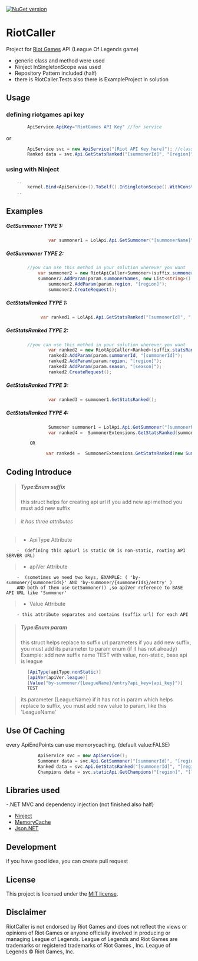 [![NuGet version](https://badge.fury.io/nu/riotcaller.svg)](https://badge.fury.io/nu/riotcaller)

# RiotCaller

Project for [Riot Games](https://developer.riotgames.com) API (League Of Legends game)

  - generic class and method were used
  - Ninject InSingletonScope was used
  - Repository Pattern included (half)
  - there is RiotCaller.Tests also there is ExampleProject in solution

## Usage

### defining riotgames api key 
```c#
		ApiService.ApiKey="RiotGames API Key" //for service
```
or
```c#
		ApiService svc = new ApiService("[Riot API Key here]"); //classic defining
		Ranked data = svc.Api.GetStatsRanked("[summonerId]", "[region]");
```

### using with Ninject
```c#
	..
		kernel.Bind<ApiService>().ToSelf().InSingletonScope().WithConstructorArgument("[Riot API Key here]");
	..
```

## Examples

##### GetSummoner TYPE 1:
```c#
            	var summoner1 = LolApi.Api.GetSummoner("[summonerName]", [region]);
```

##### GetSummoner TYPE 2:


```c#
		//you can use this method in your solution wherever you want
       		var summoner2 = new RiotApiCaller<Summoner>(suffix.summonerByname);
     		summoner2.AddParam(param.summonerNames, new List<string>() { "[summonerName]" });
            	summoner2.AddParam(param.region, "[region]");
            	summoner2.CreateRequest();
```

##### GetStatsRanked TYPE 1:
```c#
        	 var ranked1 = LolApi.Api.GetStatsRanked("[summonerId]", "[region]");
```
##### GetStatsRanked TYPE 2:
```c#
		//you can use this method in your solution wherever you want
            	var ranked2 = new RiotApiCaller<Ranked>(suffix.statsRanked);
            	ranked2.AddParam(param.summonerId, "[summonerId]");
            	ranked2.AddParam(param.region, "[region]");
            	ranked2.AddParam(param.season, "[season]");
            	ranked2.CreateRequest();
```
##### GetStatsRanked TYPE 3:
```c#
            	var ranked3 = summoner1.GetStatsRanked();
```
##### GetStatsRanked TYPE 4:
```c#
            	Summoner summoner1 = LolApi.Api.GetSummoner("[summonerName]", "[region]");
            	var ranked4 =  SummonerExtensions.GetStatsRanked(summoner1);
 ```       
         	 OR 
 ```c#
            	var ranked4 =  SummonerExtensions.GetStatsRanked(new Summoner() { Id = "[summonerId]" });
```

## Coding Introduce
> ##### Type:Enum suffix
>this struct helps for creating api url
>if you add new api method you must add new suffix

> ###### it has three attributes

>  - ApiType Attribute 
        
        -  (defining this apiurl is static OR is non-static, routing API SERVER URL)
>  - apiVer Attribute 
        
        -  (sometimes we need two keys, EXAMPLE: ( 'by-summoner/{summonerIds}' AND 'by-summoner/{summonerIds}/entry' )
        AND both of them use GetSummoner() ,so apiVer reference to BASE API URL like 'Summoner'
>  - Value Attribute 

        - this attribute separates and contains (suffix url) for each API

> ##### Type:Enum param
>this struct helps replace to suffix url parameters
>if you add new suffix, you must add its parameter to param enum (if it has not already)
>Example: add new suffix name TEST with value, non-static, base api is league

```c#
        [ApiType(apiType.nonStatic)]
        [apiVer(apiVer.league)]
        [Value("by-summoner/{LeagueName}/entry?api_key={api_key}")]
        TEST
```
>its parameter {LeagueName} if it has not in param which helps replace to suffix, you must add new value to param, like this 'LeagueName'

## Use Of Caching
every ApiEndPoints can use memorycaching. (default value:FALSE)
```c#
            ApiService svc = new ApiService();
            Summoner data = svc.Api.GetSummoner("[summonerId]", "[region]", true); // TRUE: method is caching
            Ranked data = svc.Api.GetStatsRanked("[summonerId]", "[region]", null, true); //caching
            Champions data = svc.staticApi.GetChampions("[region]", "[language]", champData.all, true);//caching
```


## Libraries used
-.NET MVC and dependency injection (not  finished also half)
- [Ninject](https://github.com/ninject/Ninject)
- [MemoryCache](http://www.adamriddick.com/memorycache-memory-storage)
- [Json.NET](https://github.com/JamesNK/Newtonsoft.Json)


## Development
if you have good idea, you can create pull request


## License
This project is licensed under the [MIT license](LICENSE).

## Disclaimer
RiotCaller is not endorsed by Riot Games and does not reflect the views or opinions of Riot Games or anyone officially involved in producing or managing League of Legends. League of Legends and Riot Games are trademarks or registered trademarks of Riot Games , Inc. League of Legends © Riot Games, Inc.
